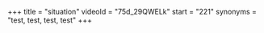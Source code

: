 +++
title = "situation"
videoId = "75d_29QWELk"
start = "221"
synonyms = "test, test, test, test"
+++

